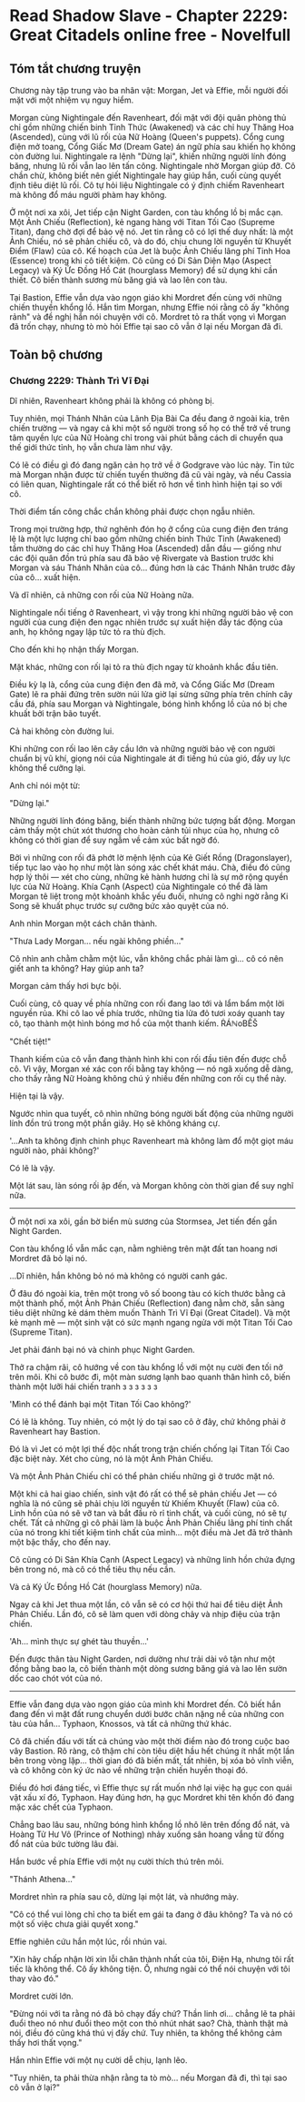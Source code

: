 # Read Shadow Slave - Chapter 2229: Great Citadels online free - Novelfull

## Tóm tắt chương truyện

Chương này tập trung vào ba nhân vật: Morgan, Jet và Effie, mỗi người đối mặt với một nhiệm vụ nguy hiểm.

Morgan cùng Nightingale đến Ravenheart, đối mặt với đội quân phòng thủ chỉ gồm những chiến binh Tỉnh Thức (Awakened) và các chỉ huy Thăng Hoa (Ascended), cùng với lũ rối của Nữ Hoàng (Queen's puppets). Cổng cung điện mở toang, Cổng Giấc Mơ (Dream Gate) án ngữ phía sau khiến họ không còn đường lui. Nightingale ra lệnh "Dừng lại", khiến những người lính đóng băng, nhưng lũ rối vẫn lao lên tấn công. Nightingale nhờ Morgan giúp đỡ. Cô chần chừ, không biết nên giết Nightingale hay giúp hắn, cuối cùng quyết định tiêu diệt lũ rối. Cô tự hỏi liệu Nightingale có ý định chiếm Ravenheart mà không đổ máu người phàm hay không.

Ở một nơi xa xôi, Jet tiếp cận Night Garden, con tàu khổng lồ bị mắc cạn. Một Ảnh Chiếu (Reflection), kẻ ngang hàng với Titan Tối Cao (Supreme Titan), đang chờ đợi để bảo vệ nó. Jet tin rằng cô có lợi thế duy nhất: là một Ảnh Chiếu, nó sẽ phản chiếu cô, và do đó, chịu chung lời nguyền từ Khuyết Điểm (Flaw) của cô. Kế hoạch của Jet là buộc Ảnh Chiếu lãng phí Tinh Hoa (Essence) trong khi cô tiết kiệm. Cô cũng có Di Sản Diện Mạo (Aspect Legacy) và Ký Ức Đồng Hồ Cát (hourglass Memory) để sử dụng khi cần thiết. Cô biến thành sương mù băng giá và lao lên con tàu.

Tại Bastion, Effie vẫn dựa vào ngọn giáo khi Mordret đến cùng với những chiến thuyền khổng lồ. Hắn tìm Morgan, nhưng Effie nói rằng cô ấy "không rảnh" và đề nghị hắn nói chuyện với cô. Mordret tỏ ra thất vọng vì Morgan đã trốn chạy, nhưng tò mò hỏi Effie tại sao cô vẫn ở lại nếu Morgan đã đi.

## Toàn bộ chương

### Chương 2229: Thành Trì Vĩ Đại

Dĩ nhiên, Ravenheart không phải là không có phòng bị.

Tuy nhiên, mọi Thánh Nhân của Lãnh Địa Bài Ca đều đang ở ngoài kia, trên chiến trường — và ngay cả khi một số người trong số họ có thể trở về trung tâm quyền lực của Nữ Hoàng chỉ trong vài phút bằng cách di chuyển qua thế giới thức tỉnh, họ vẫn chưa làm như vậy.

Có lẽ có điều gì đó đang ngăn cản họ trở về ở Godgrave vào lúc này. Tin tức mà Morgan nhận được từ chiến tuyến thường đã cũ vài ngày, và nếu Cassia có liên quan, Nightingale rất có thể biết rõ hơn về tình hình hiện tại so với cô.

Thời điểm tấn công chắc chắn không phải được chọn ngẫu nhiên.

Trong mọi trường hợp, thứ nghênh đón họ ở cổng của cung điện đen tráng lệ là một lực lượng chỉ bao gồm những chiến binh Thức Tỉnh (Awakened) tầm thường do các chỉ huy Thăng Hoa (Ascended) dẫn đầu — giống như các đội quân đồn trú phía sau đã bảo vệ Rivergate và Bastion trước khi Morgan và sáu Thánh Nhân của cô… đúng hơn là các Thánh Nhân trước đây của cô… xuất hiện.

Và dĩ nhiên, cả những con rối của Nữ Hoàng nữa.

Nightingale nổi tiếng ở Ravenheart, vì vậy trong khi những người bảo vệ con người của cung điện đen ngạc nhiên trước sự xuất hiện đầy tác động của anh, họ không ngay lập tức tỏ ra thù địch.

Cho đến khi họ nhận thấy Morgan.

Mặt khác, những con rối lại tỏ ra thù địch ngay từ khoảnh khắc đầu tiên.

Điều kỳ lạ là, cổng của cung điện đen đã mở, và Cổng Giấc Mơ (Dream Gate) lẽ ra phải đứng trên sườn núi lửa giờ lại sừng sững phía trên chính cây cầu đá, phía sau Morgan và Nightingale, bóng hình khổng lồ của nó bị che khuất bởi trận bão tuyết.

Cả hai không còn đường lui.

Khi những con rối lao lên cây cầu lớn và những người bảo vệ con người chuẩn bị vũ khí, giọng nói của Nightingale át đi tiếng hú của gió, đầy uy lực không thể cưỡng lại.

Anh chỉ nói một từ:

"Dừng lại."

Những người lính đóng băng, biến thành những bức tượng bất động. Morgan cảm thấy một chút xót thương cho hoàn cảnh tủi nhục của họ, nhưng cô không có thời gian để suy ngẫm về cảm xúc bất ngờ đó.

Bởi vì những con rối đã phớt lờ mệnh lệnh của Kẻ Giết Rồng (Dragonslayer), tiếp tục lao vào họ như một làn sóng xác chết khát máu. Chà, điều đó cũng hợp lý thôi — xét cho cùng, những kẻ hành hương chỉ là sự mở rộng quyền lực của Nữ Hoàng. Khía Cạnh (Aspect) của Nightingale có thể đã làm Morgan tê liệt trong một khoảnh khắc yếu đuối, nhưng cô nghi ngờ rằng Ki Song sẽ khuất phục trước sự cưỡng bức xảo quyệt của nó.

Anh nhìn Morgan một cách chân thành.

"Thưa Lady Morgan... nếu ngài không phiền..."

Cô nhìn anh chằm chằm một lúc, vẫn không chắc phải làm gì… cô có nên giết anh ta không? Hay giúp anh ta?

Morgan cảm thấy hơi bực bội.

Cuối cùng, cô quay về phía những con rối đang lao tới và lẩm bẩm một lời nguyền rủa. Khi cô lao về phía trước, những tia lửa đỏ tươi xoáy quanh tay cô, tạo thành một hình bóng mơ hồ của một thanh kiếm. ṘÁℕоВÊŠ

"Chết tiệt!"

Thanh kiếm của cô vẫn đang thành hình khi con rối đầu tiên đến được chỗ cô. Vì vậy, Morgan xé xác con rối bằng tay không — nó ngã xuống dễ dàng, cho thấy rằng Nữ Hoàng không chú ý nhiều đến những con rối cụ thể này.

Hiện tại là vậy.

Ngước nhìn qua tuyết, cô nhìn những bóng người bất động của những người lính đồn trú trong một phần giây. Họ sẽ không kháng cự.

'...Anh ta không định chinh phục Ravenheart mà không làm đổ một giọt máu người nào, phải không?'

Có lẽ là vậy.

Một lát sau, làn sóng rối ập đến, và Morgan không còn thời gian để suy nghĩ nữa.

***

Ở một nơi xa xôi, gần bờ biển mù sương của Stormsea, Jet tiến đến gần Night Garden.

Con tàu khổng lồ vẫn mắc cạn, nằm nghiêng trên mặt đất tan hoang nơi Mordret đã bỏ lại nó.

…Dĩ nhiên, hắn không bỏ nó mà không có người canh gác.

Ở đâu đó ngoài kia, trên một trong vô số boong tàu có kích thước bằng cả một thành phố, một Ảnh Phản Chiếu (Reflection) đang nằm chờ, sẵn sàng tiêu diệt những kẻ dám thèm muốn Thành Trì Vĩ Đại (Great Citadel). Và một kẻ mạnh mẽ — một sinh vật có sức mạnh ngang ngửa với một Titan Tối Cao (Supreme Titan).

Jet phải đánh bại nó và chinh phục Night Garden.

Thở ra chậm rãi, cô hướng về con tàu khổng lồ với một nụ cười đen tối nở trên môi. Khi cô bước đi, một màn sương lạnh bao quanh thân hình cô, biến thành một lưỡi hái chiến tranh з з з з з з

'Mình có thể đánh bại một Titan Tối Cao không?'

Có lẽ là không. Tuy nhiên, có một lý do tại sao cô ở đây, chứ không phải ở Ravenheart hay Bastion.

Đó là vì Jet có một lợi thế độc nhất trong trận chiến chống lại Titan Tối Cao đặc biệt này. Xét cho cùng, nó là một Ảnh Phản Chiếu.

Và một Ảnh Phản Chiếu chỉ có thể phản chiếu những gì ở trước mặt nó.

Một khi cả hai giao chiến, sinh vật đó rất có thể sẽ phản chiếu Jet — có nghĩa là nó cũng sẽ phải chịu lời nguyền từ Khiếm Khuyết (Flaw) của cô. Linh hồn của nó sẽ vỡ tan và bắt đầu rò rỉ tinh chất, và cuối cùng, nó sẽ tự chết. Tất cả những gì cô phải làm là buộc Ảnh Phản Chiếu lãng phí tinh chất của nó trong khi tiết kiệm tinh chất của mình… một điều mà Jet đã trở thành một bậc thầy, cho đến nay.

Cô cũng có Di Sản Khía Cạnh (Aspect Legacy) và những linh hồn chứa đựng bên trong nó, mà cô có thể tiêu thụ nếu cần.

Và cả Ký Ức Đồng Hồ Cát (hourglass Memory) nữa.

Ngay cả khi Jet thua một lần, cô vẫn sẽ có cơ hội thứ hai để tiêu diệt Ảnh Phản Chiếu. Lần đó, cô sẽ làm quen với dòng chảy và nhịp điệu của trận chiến.

'Ah… mình thực sự ghét tàu thuyền…'

Đến được thân tàu Night Garden, nơi dường như trải dài vô tận như một đồng bằng bao la, cô biến thành một dòng sương băng giá và lao lên sườn dốc cao chót vót của nó.

***

Effie vẫn đang dựa vào ngọn giáo của mình khi Mordret đến. Cô biết hắn đang đến vì mặt đất rung chuyển dưới bước chân nặng nề của những con tàu của hắn… Typhaon, Knossos, và tất cả những thứ khác.

Cô đã chiến đấu với tất cả chúng vào một thời điểm nào đó trong cuộc bao vây Bastion. Rõ ràng, cô thậm chí còn tiêu diệt hầu hết chúng ít nhất một lần bên trong vòng lặp… thời gian đó đã biến mất, tất nhiên, bị xóa bỏ vĩnh viễn, và cô không còn ký ức nào về những trận chiến huyền thoại đó.

Điều đó hơi đáng tiếc, vì Effie thực sự rất muốn nhớ lại việc hạ gục con quái vật xấu xí đó, Typhaon. Hay đúng hơn, hạ gục Mordret khi tên khốn đó đang mặc xác chết của Typhaon.

Chẳng bao lâu sau, những bóng hình khổng lồ nhô lên trên đống đổ nát, và Hoàng Tử Hư Vô (Prince of Nothing) nhảy xuống sân hoang vắng từ đống đổ nát của bức tường lâu đài.

Hắn bước về phía Effie với một nụ cười thích thú trên môi.

"Thánh Athena..."

Mordret nhìn ra phía sau cô, dừng lại một lát, và nhướng mày.

"Cô có thể vui lòng chỉ cho ta biết em gái ta đang ở đâu không? Ta và nó có một số việc chưa giải quyết xong."

Effie nghiên cứu hắn một lúc, rồi nhún vai.

"Xin hãy chấp nhận lời xin lỗi chân thành nhất của tôi, Điện Hạ, nhưng tôi rất tiếc là không thể. Cô ấy không tiện. Ồ, nhưng ngài có thể nói chuyện với tôi thay vào đó."

Mordret cười lớn.

"Đừng nói với ta rằng nó đã bỏ chạy đấy chứ? Thần linh ơi… chẳng lẽ ta phải đuổi theo nó như đuổi theo một con thỏ nhút nhát sao? Chà, thành thật mà nói, điều đó cũng khá thú vị đấy chứ. Tuy nhiên, ta không thể không cảm thấy hơi thất vọng."

Hắn nhìn Effie với một nụ cười dễ chịu, lạnh lẽo.

"Tuy nhiên, ta phải thừa nhận rằng ta tò mò… nếu Morgan đã đi, thì tại sao cô vẫn ở lại?"